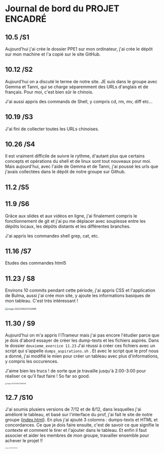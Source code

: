 # Journal de bord du PROJET ENCADRÉ



## 10.5  /S1

Aujourd'hui j'ai crée le dossier PPE1 sur mon ordinateur, j'ai crée le dépôt sur mon machine et l'a copié sur le site GitHub.





## 10.12  /S2

Aujourd'hui on a discuté le terme de notre site. JE suis dans le groupe avec Gemma et Tanni, qui se charge séparemment des URLs d'anglais et de français. Pour moi, c'est bien sûr le chinois.

J'ai aussi appris des commands de Shell, y compris cd, rm, mv, diff etc...


## 10.19  /S3

J'ai fini de collecter toutes les URLs chinoises.



## 10.26   /S4

Il est vraiment difficile de suivre le rythme, d'autant plus que certains concepts et opérations du shell et de linux sont tout nouveaux pour moi. Mais aujourd'hui, avec l'aide de Gemma et de Tanni, j'ai poussé les urls que j'avais collectées dans le dépôt de notre groupe sur Github.



## 11.2   /S5



## 11.9	/S6

Grâce aux slides et aux vidéos en ligne, j'ai finalement compris le fonctionnement de git et j'ai pu me déplacer avec souplesse entre les dépôts locaux, les dépôts distants et les différentes branches.

J'ai appris les commandes shell grep, cat, etc.



## 11.16	/S7

Etudes des commandes html5







## 11.23   / S8

Environs 10 commits pendant cette période, j'ai appris CSS et l'application de Bulma, aussi j'ai crée mon site, y ajoute les informations basiques de mon tableau. C'est très intéressant ! 

<img src="/Users/xiaohua/Desktop/Cours/PPE/PPE1/assets/image-20221208221342899.png" alt="image-20221208221342899" style="zoom:50%;" />





## 11.30   / S9

Aujourd'hui on m'a appris l'iTrameur mais j'ai pas encore l'étudier parce que je dois d'abord essayer de créer les dump-texts et les fichiers aspirés. Dans le dossier `deuxieme_exercice 11.23` J'ai réussi à créer ces fichiers avec un script qui s'appelle `dumps_aspirations.sh` . Et avec le script que le prof nous a donné, j'ai modifié le mien pour créer un tableau avec plus d'informations, y compris les occurences.

J'aime bien les trucs ! de sorte que je travaille jusqu'à 2:00-3:00 pour réaliser ce qu'il faut faire ! So far so good. 

<img src="/Users/xiaohua/Desktop/Cours/PPE/PPE1/assets/image-20221208223949546.png" alt="image-20221208223949546" style="zoom:33%;" />

## 12.7	/S10

J'ai soumis plusiers versions de 7/12 et de 8/12, dans lesquelles j'ai amélioré le tableau, et basé sur l'interface du prof, j'ai fait le site de notre groupe ([index.html](https://github.com/gemmafelton/PPE-group/blob/main/index.html)). En plus j'ai ajouté 3 colomns : dumps-texts et HTML et concordances. Ce que je dois faire ensuite, c'est de savoir ce que signifie le contexte et comment le tirer et l'ajouter dans le tableau. Et enfin il faut associer et aider les membres de mon groupe, travailler ensemble pour achever le projet !!

<img src="/Users/xiaohua/Desktop/Cours/PPE/PPE1/assets/image-20221208223933623.png" alt="image-20221208223933623" style="zoom: 20%;" />
